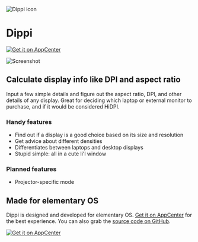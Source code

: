 ![Dippi icon](https://cdn.rawgit.com/cassidyjames/dippi/master/data/icons/128/com.github.cassidyjames.dippi.svg)

# Dippi

[![Get it on AppCenter](https://appcenter.elementary.io/badge.svg)](https://appcenter.elementary.io/com.github.cassidyjames.dippi)

![Screenshot](https://cdn.rawgit.com/cassidyjames/dippi/master/data/screenshot.png)


## Calculate display info like DPI and aspect ratio

Input a few simple details and figure out the aspect ratio, DPI, and other details of any display. Great for deciding which laptop or external monitor to purchase, and if it would be considered HiDPI.

### Handy features

- Find out if a display is a good choice based on its size and resolution
- Get advice about different densities
- Differentiates between laptops and desktop displays
- Stupid simple: all in a cute li'l window

### Planned features
- Projector-specific mode

## Made for elementary OS

Dippi is designed and developed for elementary OS. [Get it on AppCenter](https://appcenter.elementary.io/com.github.cassidyjames.dippi) for the best experience. You can also grab the [source code on GitHub](https://github.com/cassidyjames/dippi).

[![Get it on AppCenter](https://appcenter.elementary.io/badge.svg)](https://appcenter.elementary.io/com.github.cassidyjames.dippi)
